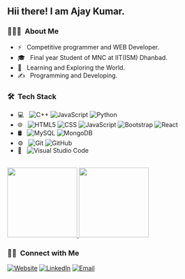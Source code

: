 <h2> Hii there! I am Ajay Kumar.</h2>

<h3> 👨🏻‍💻 &nbsp;About Me </h3>

- ⚡ &nbsp; Competitive programmer and WEB Developer.
- 🎓 &nbsp; Final year Student of MNC at IIT(ISM) Dhanbad.
- 🌱 &nbsp; Learning and Exploring the World.
- ✍️ &nbsp; Programming and Developing.

<h3> 🛠 &nbsp;Tech Stack</h3>

- 💻 &nbsp;
  ![C++](https://img.shields.io/badge/-C++-333333?style=flat&logo=C%2B%2B&logoColor=00599C)
  ![JavaScript](https://img.shields.io/badge/-JavaScript-333333?style=flat&logo=javascript)
  ![Python](https://img.shields.io/badge/-Python-333333?style=flat&logo=python)
- 🌐 &nbsp;
  ![HTML5](https://img.shields.io/badge/-HTML5-333333?style=flat&logo=HTML5)
  ![CSS](https://img.shields.io/badge/-CSS-333333?style=flat&logo=CSS3&logoColor=1572B6)
  ![JavaScript](https://img.shields.io/badge/-JavaScript-333333?style=flat&logo=javascript)
  ![Bootstrap](https://img.shields.io/badge/-Bootstrap-333333?style=flat&logo=bootstrap&logoColor=563D7C)
  ![React](https://img.shields.io/badge/-React-333333?style=flat&logo=react)
- 🛢 &nbsp;
  ![MySQL](https://img.shields.io/badge/-MySQL-333333?style=flat&logo=mysql)
  ![MongoDB](https://img.shields.io/badge/M-mongoDB-green)
- ⚙️ &nbsp;
  ![Git](https://img.shields.io/badge/-Git-333333?style=flat&logo=git)
  ![GitHub](https://img.shields.io/badge/-GitHub-333333?style=flat&logo=github)
- 🔧 &nbsp;
  ![Visual Studio Code](https://img.shields.io/badge/-Visual%20Studio%20Code-333333?style=flat&logo=visual-studio-code&logoColor=007ACC)

<br/>

<a href="https://github.com/raushan2410">
  <img height="160em" src="https://github-readme-stats.vercel.app/api?username=ajaykrmnc&count_private=true&show_icons=true"/>
  <img height="160em" src="https://github-readme-stats.vercel.app/api/top-langs/?username=ajaykrmnc&layout=compact"/>
</a>

<br/>


<h3> 🤝🏻 &nbsp;Connect with Me </h3>
<p>
 <a href="https://ajaykrmnc.github.io/"><img alt="Website" src="https://img.shields.io/badge/Website-https://ajaykrmnc.github.io/-blue?style=flat-square&logo=google-chrome"></a>
<a href="https://www.linkedin.com/in/ajaykrmnc/"><img alt="LinkedIn" src="https://img.shields.io/badge/LinkedIn-Ajay%20Kumar-blue?style=flat-square&logo=linkedin"></a>
<a href="mailto:ajaykg6917@gmail.com.com"><img alt="Email" src="https://img.shields.io/badge/Email-ajaykg6917@gmail.com-blue?style=flat-square&logo=gmail"></a>
</p>
